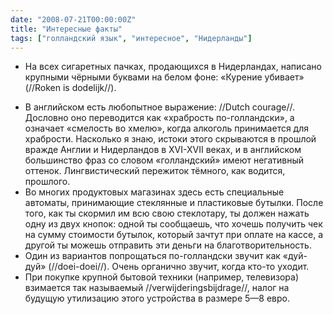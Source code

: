 ```yaml
---
date: "2008-07-21T00:00:00Z"
title: "Интересные факты"
tags: ["голландский язык", "интересное", "Нидерланды"]
---
```


* На всех сигаретных пачках, продающихся в Нидерландах, написано крупными чёрными буквами на белом фоне: «Курение убивает» (//Roken is dodelijk//).
<!--more-->
* В английском есть любопытное выражение: //Dutch courage//. Дословно оно переводится как «храбрость по-голландски», а означает «смелость во хмелю», когда алкоголь принимается для храбрости. Насколько я знаю, истоки этого скрываются в прошлой вражде Англии и Нидерландов в XVI-XVII веках, и в английском большинство фраз со словом «голландский» имеют негативный оттенок. Лингвистический пережиток тёмного, как водится, прошлого.
* Во многих продуктовых магазинах здесь есть специальные автоматы, принимающие стеклянные и пластиковые бутылки. После того, как ты скормил им всю свою стеклотару, ты должен нажать одну из двух кнопок: одной ты сообщаешь, что хочешь получить чек на сумму стоимости бутылок, который зачтут при оплате на кассе, а другой ты можешь отправить эти деньги на благотворительность.
* Один из вариантов попрощаться по-голландски звучит как «дуй-дуй» (//doei-doei//). Очень органично звучит, когда кто-то уходит.
* При покупке крупной бытовой техники (например, телевизора) взимается так называемый //verwijderingsbijdrage//, налог на будущую утилизацию этого устройства в размере 5—8 евро.
